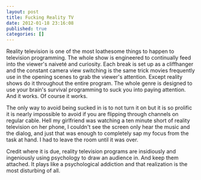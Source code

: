 ```yaml
---
layout: post
title: Fucking Reality TV
date: 2012-01-18 23:16:08
published: true
categories: []
---
```

 
Reality television is one of the most loathesome things to happen to television programming. The whole show is engineered to continually feed into the viewer's naiveté and curiosity. Each break is set up as a cliffhanger and the constant camera view switching is the same trick movies frequently use in the opening scenes to grab the viewer's attention. Except reality shows do it throughout the entire program. The whole genre is designed to use your brain's survival programming to suck you into paying attention. And it works. Of course it works.

The only way to avoid being sucked in is to not turn it on but it is so prolific it is nearly impossible to avoid if you are flipping through channels on regular cable. Hell my girlfriend was watching a ten minute short of reality television on her phone, I couldn't see the screen only hear the music and the dialog, and just that was enough to completely sap my focus from the task at hand. I had to leave the room until it was over.

Credit where it is due, reality television programs are insidiously and ingeniously using psychology to draw an audience in. And keep them attached. It plays like a psychological addiction and that realization is the most disturbing of all.